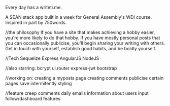 Every day has a writeti.me.

A SEAN stack app built in a week for General Assembly's WDI course. Inspired in part by 750words.

//the philosophy
If you have a site that makes achieving a hobby easier, you're more likely to do that hobby. If you have mostly personal posts that you can occasionally publicise, you'll begin sharing your writing with others. Get in touch with yourself, establish good habits, and be boldly yourself.

//Tech
Sequelize
Express
AngularJS
NodeJS

//also starring: 
bcrypt
ui.router
express-jwt
bootstrap

//working on: 
creating a myposts page
creating comments
publicise certain pages
save intermitently 
styling

//feature creep
comments
daily emails
information about users input
follow/dashboard features

